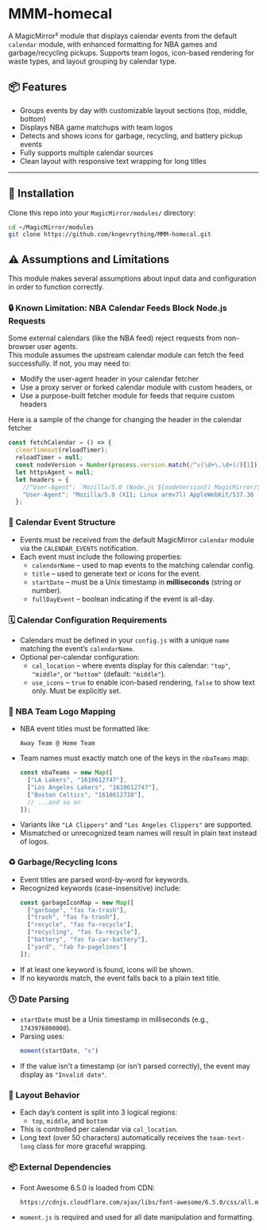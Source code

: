 # MMM-homecal

A MagicMirror² module that displays calendar events from the default `calendar` module, with enhanced 
formatting for NBA games and garbage/recycling pickups. Supports team logos, icon-based rendering for 
waste types, and layout grouping by calendar type.
  
## 📦 Features

- Groups events by day with customizable layout sections (top, middle, bottom)
- Displays NBA game matchups with team logos
- Detects and shows icons for garbage, recycling, and battery pickup events
- Fully supports multiple calendar sources
- Clean layout with responsive text wrapping for long titles

---

## 🔧 Installation

Clone this repo into your `MagicMirror/modules/` directory:

```bash
cd ~/MagicMirror/modules
git clone https://github.com/kngevrything/MMM-homecal.git
```

## ⚠️ Assumptions and Limitations

This module makes several assumptions about input data and configuration in order to function correctly.

### 🔒 Known Limitation: NBA Calendar Feeds Block Node.js Requests

Some external calendars (like the NBA feed) reject requests from non-browser user agents.  
This module assumes the upstream calendar module can fetch the feed successfully. If not, you may need to:
- Modify the user-agent header in your calendar fetcher
- Use a proxy server or forked calendar module with custom headers, or
- Use a purpose-built fetcher module for feeds that require custom headers

Here is a sample of the change for changing the header in the calendar fetcher
```javascript
const fetchCalendar = () => {
  clearTimeout(reloadTimer);
  reloadTimer = null;
  const nodeVersion = Number(process.version.match(/^v(\d+\.\d+)/)[1]);
  let httpsAgent = null;
  let headers = {
    //"User-Agent": `Mozilla/5.0 (Node.js ${nodeVersion}) MagicMirror/${global.version}`
    "User-Agent": "Mozilla/5.0 (X11; Linux armv7l) AppleWebKit/537.36 (KHTML, like Gecko) Chrome/90.0.4430.212 Safari/537.36"
  };
```
  
### 📅 Calendar Event Structure

- Events must be received from the default MagicMirror `calendar` module via the `CALENDAR_EVENTS`
  notification.
- Each event must include the following properties:
  - `calendarName` – used to map events to the matching calendar config.
  - `title` – used to generate text or icons for the event.
  - `startDate` – must be a Unix timestamp in **milliseconds** (string or number).
  - `fullDayEvent` – boolean indicating if the event is all-day.

### 🗓 Calendar Configuration Requirements

- Calendars must be defined in your `config.js` with a unique `name` matching the event’s `calendarName`.
- Optional per-calendar configuration:
  - `cal_location` – where events display for this calendar: `"top"`, `"middle"`, or `"bottom"` (default: `"middle"`).
  - `use_icons` – `true` to enable icon-based rendering, `false` to show text only. Must be explicitly set.

### 🧠 NBA Team Logo Mapping

- NBA event titles must be formatted like:  
  ```plaintext
  Away Team @ Home Team
  ```
- Team names must exactly match one of the keys in the `nbaTeams` map:
  ```js
  const nbaTeams = new Map([
    ["LA Lakers", "1610612747"],
    ["Los Angeles Lakers", "1610612747"],
    ["Boston Celtics", "1610612738"],
    // ...and so on
  ]);
  ```
- Variants like `"LA Clippers"` and `"Los Angeles Clippers"` are supported.
- Mismatched or unrecognized team names will result in plain text instead of logos.

### ♻️ Garbage/Recycling Icons

- Event titles are parsed word-by-word for keywords.
- Recognized keywords (case-insensitive) include:
  ```js
  const garbageIconMap = new Map([
    ["garbage", "fas fa-trash"],
    ["trash", "fas fa-trash"],
    ["recycle", "fas fa-recycle"],
    ["recycling", "fas fa-recycle"],
    ["battery", "fas fa-car-battery"],
    ["yard", "fab fa-pagelines"]
  ]);
  ```
- If at least one keyword is found, icons will be shown.
- If no keywords match, the event falls back to a plain text title.

### 🕒 Date Parsing

- `startDate` must be a Unix timestamp in milliseconds (e.g., `1743976800000`).
- Parsing uses:
  ```js
  moment(startDate, "x")
  ```
- If the value isn't a timestamp (or isn’t parsed correctly), the event may display as `"Invalid date"`.

### 🧱 Layout Behavior

- Each day’s content is split into 3 logical regions:
  - `top`, `middle`, and `bottom`
- This is controlled per calendar via `cal_location`.
- Long text (over 50 characters) automatically receives the `team-text-long` class for more graceful wrapping.

### 📦 External Dependencies

- Font Awesome 6.5.0 is loaded from CDN:
  ```html
  https://cdnjs.cloudflare.com/ajax/libs/font-awesome/6.5.0/css/all.min.css
  ```
- `moment.js` is required and used for all date manipulation and formatting.
